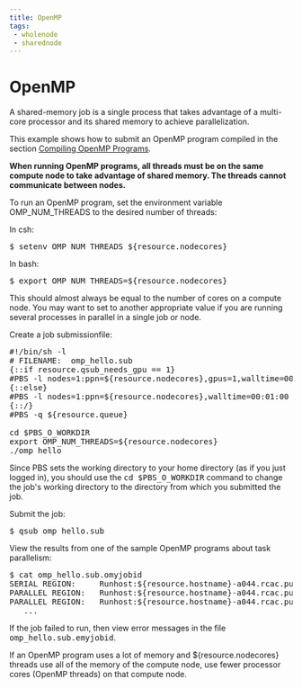 ```yaml
---
title: OpenMP
tags:
 - wholenode
 - sharednode
---
```

# OpenMP

A shared-memory job is a single process that takes advantage of a multi-core processor and its shared memory to achieve parallelization.  

This example shows how to submit an OpenMP program compiled in the section [Compiling OpenMP Programs](../../../../compile/openmp). 

<strong>When running OpenMP programs, all threads must be on the same compute node to take advantage of shared memory. The threads cannot communicate between nodes.</strong>

To run an OpenMP program, set the environment variable OMP_NUM_THREADS to the desired number of threads: 

In csh:
<pre>
$ setenv OMP_NUM_THREADS ${resource.nodecores}
</pre> 

In bash:
<pre>
$ export OMP_NUM_THREADS=${resource.nodecores}
</pre>

This should almost always be equal to the number of cores on a compute node. You may want to set to another appropriate value if you are running several processes in parallel in a single job or node.

Create a job submissionfile:
<pre>
#!/bin/sh -l
# FILENAME:  omp_hello.sub
{::if resource.qsub_needs_gpu == 1}
#PBS -l nodes=1:ppn=${resource.nodecores},gpus=1,walltime=00:01:00
{::else}
#PBS -l nodes=1:ppn=${resource.nodecores},walltime=00:01:00
{::/}
#PBS -q ${resource.queue}

cd $PBS_O_WORKDIR
export OMP_NUM_THREADS=${resource.nodecores}
./omp_hello 
</pre>

Since PBS sets the working directory to your home directory (as if you just logged in), you should use the <kbd>cd $PBS_O_WORKDIR</kbd> command to change the job's working directory to the directory from which you submitted the job. 

Submit the job:
<pre>
$ qsub omp_hello.sub 
</pre>

View the results from one of the sample OpenMP programs about task parallelism:
<pre>
$ cat omp_hello.sub.omyjobid
SERIAL REGION:     Runhost:${resource.hostname}-a044.rcac.purdue.edu   Thread:0 of 1 thread    hello, world
PARALLEL REGION:   Runhost:${resource.hostname}-a044.rcac.purdue.edu   Thread:0 of ${resource.nodecores} threads   hello, world
PARALLEL REGION:   Runhost:${resource.hostname}-a044.rcac.purdue.edu   Thread:1 of ${resource.nodecores} threads   hello, world
   ...
</pre> 

If the job failed to run, then view error messages in the file <kbd>omp_hello.sub.emyjobid</kbd>.

If an OpenMP program uses a lot of memory and ${resource.nodecores} threads use all of the memory of the compute node, use fewer processor cores (OpenMP threads) on that compute node.
